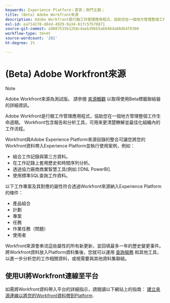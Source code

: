 ```yaml
---
keywords: Experience Platform；首頁；熱門主題；
title: (Beta) Adobe Workfront來源
description: Adobe Workfront是行銷工作管理應用程式，協助您在一個地方管理整個工作生命週期。 Workfront包含報告和分析工具，可用來更清楚瞭解並最佳化組織內的工作流程。
exl-id: ea714278-d84d-4929-9a34-81fc5fb70871
source-git-commit: a9887535b12b8c4aeb39bb5a6646da88db4f0308
workflow-type: tm+mt
source-wordcount: '281'
ht-degree: 1%

---
```


# (Beta) Adobe Workfront來源

>[!NOTE]
>
>Adobe Workfront來源為測試版。 請參閱 [來源概觀](../../home.md#terms-and-conditions) 以取得使用Beta標籤聯結器的詳細資訊。

Adobe Workfront是行銷工作管理應用程式，協助您在一個地方管理整個工作生命週期。 Workfront包含報告和分析工具，可用來更清楚瞭解並最佳化組織內的工作流程。

Workfront與Adobe Experience Platform來源目錄的整合可讓您將您的Workfront資料帶入Experience Platform並執行使用案例，例如：

* 結合工作記錄與第三方資料。
* 在工作記錄上套用歷史和時間序列分析。
* 透過協力廠商商業智慧工具(例如 [!DNL PowerBI].
* 使用標準SQL查詢工作資料。

以下工作專案及其對應的屬性符合透過Workfront來源納入Experience Platform的條件：

* 產品組合
* 計劃
* 專案
* 任務
* 作業任務（問題）
* 使用者

Workfront來源會串流這些屬性的所有新更新，並回填最多一年的歷史變更事件。 將Workfront資料放入Platform資料集後，您就可以運用 [查詢服務](../../../query-service/home.md) 和其他工具，以進一步分析您的工作相關資料，或視需要與其他資料集聯結。

## 使用UI將Workfront連線至平台

如需將Workfront資料帶入平台的詳細指示，請閱讀以下網站上的指南： [建立來源連線以將您的Workfront資料帶到Platform](../../tutorials/ui/create/adobe-applications/workfront.md).
